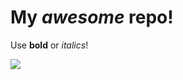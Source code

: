 # My *awesome* repo!

Use **bold** or *italics*!

![](https://octodex.github.com/images/bewitchedtocat.jpg)
